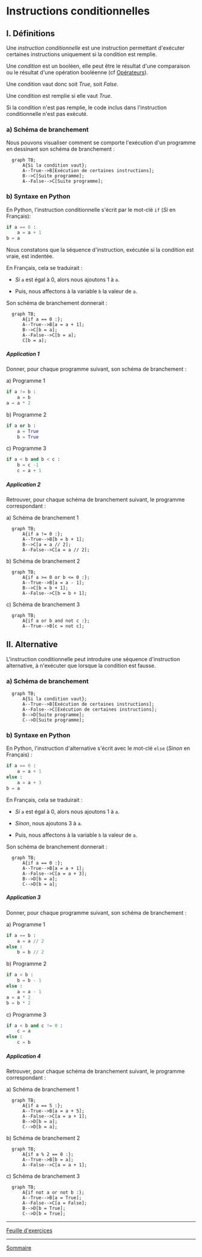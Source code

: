 # Instructions conditionnelles

## I. Définitions

Une *instruction conditionnelle* est une instruction permettant d'exécuter certaines instructions uniquement si la condition est remplie.

Une *condition* est un booléen, elle peut être le résultat d'une comparaison ou le résultat d'une opération booléenne (cf [Opérateurs](./Opérateurs.md)).

Une condition vaut donc soit $True$, soit $False$.

Une condition est remplie si elle vaut $True$.

Si la condition n'est pas remplie, le code inclus dans l'instruction conditionnelle n'est pas exécuté.

### a) Schéma de branchement

Nous pouvons visualiser comment se comporte l'exécution d'un programme en dessinant son schéma de branchement :

```mermaid
  graph TB;
      A{Si la condition vaut};
      A--True-->B[Exécution de certaines instructions];
      B-->C[Suite programme];
      A--False-->C[Suite programme];
```

### b) Syntaxe en Python

En Python, l'instruction conditionnelle s'écrit par le mot-clé ``if`` (*Si* en Français):

```python
if a == 0 :
    a = a + 1
b = a
```

Nous constatons que la séquence d'instruction, exécutée si la condition est vraie, est indentée.

En Français, cela se traduirait :

- *Si* `a` est égal à 0, alors nous ajoutons $1$ à `a`.

- Puis, nous affectons à la variable `b` la valeur de `a`.

Son schéma de branchement donnerait :

```mermaid
  graph TB;
      A{if a == 0 :};
      A--True-->B[a = a + 1];
      B-->C[b = a];
      A--False-->C[b = a];
      C[b = a];
```

##### Application 1

Donner, pour chaque programme suivant, son schéma de branchement :

a) Programme 1

```python
if a != b :
    a = b
a = a * 2
```

b) Programme 2

```python
if a or b :
    a = True
    b = True
```

c) Programme 3

```python
if a < b and b < c :
    b = c -1
    c = a + 1
```

##### Application 2

Retrouver, pour chaque schéma de branchement suivant, le programme correspondant :

a) Schéma de branchement 1

```mermaid
  graph TB;
      A{if a != 0 :};
      A--True-->B[b = b + 1];
      B-->C[a = a // 2];
      A--False-->C[a = a // 2];
```

b) Schéma de branchement 2

```mermaid
  graph TB;
      A{if a >= 0 or b <= 0 :};
      A--True-->B[a = a - 1];
      B-->C[b = b + 1];
      A--False-->C[b = b + 1];
```

c) Schéma de branchement 3

```mermaid
  graph TB;
      A{if a or b and not c :};
      A--True-->B[c = not c];
```

## II. Alternative

L'instruction conditionnelle peut introduire une séquence d'instruction alternative, à n'exécuter que lorsque la condition est fausse.

### a) Schéma de branchement

```mermaid
  graph TB;
      A{Si la condition vaut};
      A--True-->B[Exécution de certaines instructions];
      A--False-->C[Exécution de certaines instructions];   
      B-->D[Suite programme];
      C-->D[Suite programme]; 
```

### b) Syntaxe en Python

En Python, l'instruction d'alternative s'écrit avec le mot-clé ``else`` (*Sinon* en Français) :

```python
if a == 0 :
    a = a + 1
else :
    a = a + 3
b = a
```

En Français, cela se traduirait :

- *Si* `a` est égal à 0, alors nous ajoutons $1$ à `a`.

- *Sinon*, nous ajoutons $3$ à `a`.

- Puis, nous affectons à la variable `b` la valeur de `a`.

Son schéma de branchement donnerait :

```mermaid
  graph TB;
      A{if a == 0 :};
      A--True-->B[a = a + 1];
      A--False-->C[a = a + 3];
      B-->D[b = a];
      C-->D[b = a];
```
##### Application 3

Donner, pour chaque programme suivant, son schéma de branchement :

a) Programme 1

```python
if a == b :
    a = a // 2
else :
    b = b // 2
```

b) Programme 2

```python
if a < b :
    b = b - 1
else :
    a = a - 1
a = a * 2
b = b * 2
```

c) Programme 3

```python
if a < b and c != 0 :
    c = a
else :
    c = b
```

##### Application 4

Retrouver, pour chaque schéma de branchement suivant, le programme correspondant :

a) Schéma de branchement 1

```mermaid
  graph TB;
      A{if a == 5 :};
      A--True-->B[a = a + 5];
      A--False-->C[a = a + 1];
      B-->D[b = a];
      C-->D[b = a];
```

b) Schéma de branchement 2

```mermaid
  graph TB;
      A{if a % 2 == 0 :};
      A--True-->B[b = a];
      A--False-->C[a = a + 1];
```

c) Schéma de branchement 3

```mermaid
  graph TB;
      A{if not a or not b :};
      A--True-->B[a = True];
      A--False-->C[a = False];
      B-->D[b = True];
      C-->D[b = True];
```

_________________________

[Feuille d'exercices](./Exercices/Exercices_instructions_conditionnelles.md)

__________________________

[Sommaire](./../README.md)